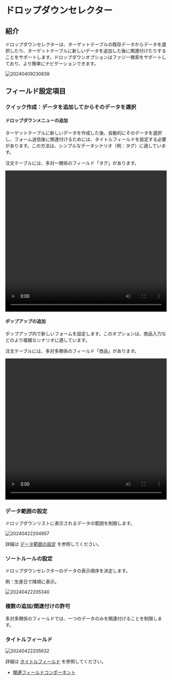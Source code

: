 # ドロップダウンセレクター

## 紹介

ドロップダウンセレクターは、ターゲットテーブルの既存データからデータを選択したり、ターゲットテーブルに新しいデータを追加した後に関連付けたりすることをサポートします。ドロップダウンオプションはファジー検索をサポートしており、より簡単にナビゲーションできます。

![20240409230638](https://static-docs.nocobase.com/20240409230638.png)

## フィールド設定項目

### クイック作成：データを追加してからそのデータを選択

#### ドロップダウンメニューの追加

ターゲットテーブルに新しいデータを作成した後、自動的にそのデータを選択し、フォーム送信後に関連付けるためには、タイトルフィールドを設定する必要があります。この方法は、シンプルなデータシナリオ（例：タグ）に適しています。

注文テーブルには、多対一関係のフィールド「タグ」があります。

<video width="100%" height="440" controls>
      <source src="https://static-docs.nocobase.com/20240410113002.mp4" type="video/mp4">
</video>

#### ポップアップの追加

ポップアップ内で新しいフォームを設定します。このオプションは、商品入力などのより複雑なシナリオに適しています。

注文テーブルには、多対多関係のフィールド「商品」があります。

<video width="100%" height="440" controls>
      <source src="https://static-docs.nocobase.com/20240410113351.mp4" type="video/mp4">
</video>

### データ範囲の設定

ドロップダウンリストに表示されるデータの範囲を制御します。

![20240422204957](https://static-docs.nocobase.com/20240422204957.png)

詳細は [データ範囲の設定](/handbook/ui/fields/field-settings/data-scope) を参照してください。

### ソートルールの設定

ドロップダウンセレクターのデータの表示順序を決定します。

例：生産日で降順に表示。

![20240422205340](https://static-docs.nocobase.com/20240422205340.png)

### 複数の追加/関連付けの許可

多対多関係のフィールドでは、一つのデータのみを関連付けることを制限します。

### タイトルフィールド

![20240422205632](https://static-docs.nocobase.com/20240422205632.gif)

詳細は [タイトルフィールド](/handbook/ui/fields/field-settings/title-field) を参照してください。

- [関連フィールドコンポーネント](/handbook/ui/fields/association-field)

